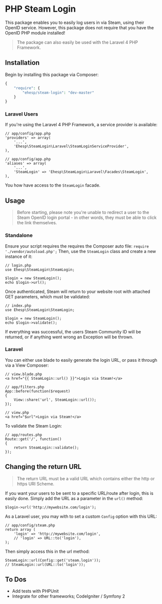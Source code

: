 # PHP Steam Login

This package enables you to easily log users in via Steam, using their OpenID service. However, this package does not require that you have the OpenID PHP module installed!

> The package can also easily be used with the Laravel 4 PHP Framework.

## Installation
Begin by installing this package via Composer:

```php
{
	"require": {
		"ehesp/steam-login": "dev-master"
	}
}
```

### Laravel Users
If you're using the Laravel 4 PHP Framework, a service provider is available:

```
// app/config/app.php
'providers' => array(
	'...',
	'Ehesp\SteamLogin\Laravel\SteamLoginServiceProvider',
),
```

```
// app/config/app.php
'aliases' => array(
	'...',
	'SteamLogin' => 'Ehesp\SteamLogin\Laravel\Facades\SteamLogin',
),
```
You how have access to the `SteamLogin` facade.

## Usage

> Before starting, please note you're unable to redirect a user to the Steam OpenID login portal - in other words, they must be able to click the link themselves.

### Standalone

Ensure your script requires the requires the Composer auto file: `require './vendor/autoload.php';`
Then, use the `SteamLogin` class and create a new instance of it:

```
// login.php
use Ehesp\SteamLogin\SteamLogin;

$login = new SteamLogin();
echo $login->url();
```
Once authenticated, Steam will return to your website root with attached GET parameters, which must be validated:

```
// index.php
use Ehesp\SteamLogin\SteamLogin;

$login = new SteamLogin();
echo $login->validate();
```
If everything was successful, the users Steam Community ID will be returned, or if anything went wrong an Exception will be thrown.

### Laravel

You can either use blade to easily generate the login URL, or pass it through via a View Composer:

```
// view.blade.php
<a href="{{ SteamLogin::url() }}">Login via Steam!</a>
```
```
// app/filters.php 
App::before(function($request)
{
	View::share('url', SteamLogin::url());
});

// view.php
<a href="$url">Login via Steam!</a>
```
To validate the Steam Login:
```
// app/routes.php
Route::get('/', function()
{
	return SteamLogin::validate();
});
```
## Changing the return URL

> The return URL must be a valid URL which contains either the http or https URI Scheme.

If you want your users to be sent to a specific URL/route after login, this is easily done. Simply add the URL as a parameter in the `url()` method:

```
$login->url('http://mywebsite.com/login');
```

As a Laravel user, you may with to set a custom `Config` option with this URL:
```
// app/config/steam.php
return array (
	'login' => 'http://mywebsite.com/login',
	// 'login' => URL::to('login'),
);
```
Then simply access this in the url method:

```
SteamLogin::url(Config::get('steam.login'));
// SteamLogin::url(URL::to('login'));
```
## To Dos

- Add tests with PHPUnit
- Integrate for other frameworks; CodeIgniter / Symfony 2